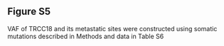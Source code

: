 ## Figure S5

VAF of TRCC18 and its metastatic sites were constructed using somatic mutations described in Methods and data in Table S6

